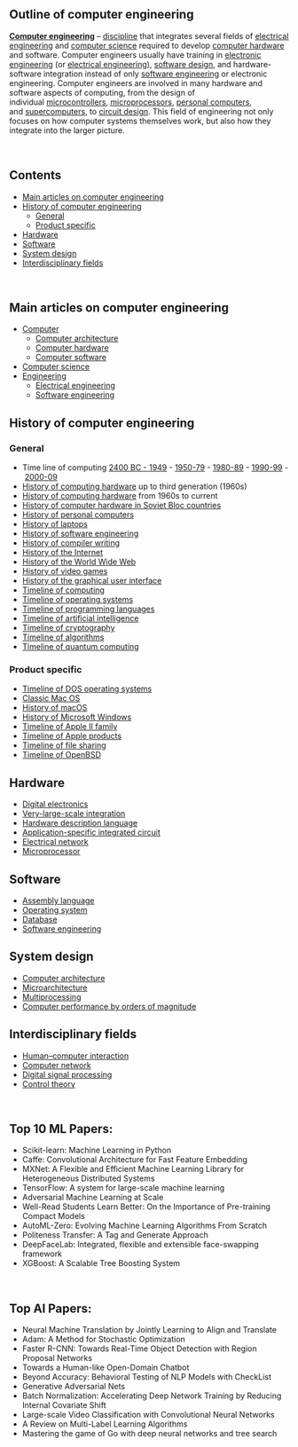 <h2>Outline of computer engineering </h2>
<p><strong><a title="Computer engineering" href="https://en.wikipedia.org/wiki/Computer_engineering">Computer engineering</a></strong> &ndash; <a class="mw-redirect" title="Discipline (academia)" href="https://en.wikipedia.org/wiki/Discipline_(academia)">discipline</a> that integrates several fields of&nbsp;<a title="Electrical engineering" href="https://en.wikipedia.org/wiki/Electrical_engineering">electrical engineering</a> and <a title="Computer science" href="https://en.wikipedia.org/wiki/Computer_science">computer science</a> required to develop <a title="Computer hardware" href="https://en.wikipedia.org/wiki/Computer_hardware">computer hardware</a> and software. Computer engineers usually have training in <a title="Electronic engineering" href="https://en.wikipedia.org/wiki/Electronic_engineering">electronic engineering</a>&nbsp;(or&nbsp;<a title="Electrical engineering" href="https://en.wikipedia.org/wiki/Electrical_engineering">electrical engineering</a>),&nbsp;<a title="Software design" href="https://en.wikipedia.org/wiki/Software_design">software design</a>, and hardware-software integration instead of only&nbsp;<a title="Software engineering" href="https://en.wikipedia.org/wiki/Software_engineering">software engineering</a>&nbsp;or electronic engineering. Computer engineers are involved in many hardware and software aspects of computing, from the design of individual&nbsp;<a title="Microcontroller" href="https://en.wikipedia.org/wiki/Microcontroller">microcontrollers</a>,&nbsp;<a title="Microprocessor" href="https://en.wikipedia.org/wiki/Microprocessor">microprocessors</a>,&nbsp;<a title="Personal computer" href="https://en.wikipedia.org/wiki/Personal_computer">personal computers</a>, and&nbsp;<a title="Supercomputer" href="https://en.wikipedia.org/wiki/Supercomputer">supercomputers</a>, to&nbsp;<a title="Circuit design" href="https://en.wikipedia.org/wiki/Circuit_design">circuit design</a>. This field of engineering not only focuses on how computer systems themselves work, but also how they integrate into the larger picture.</p>
</br>
<h2 id="mw-toc-heading">Contents</h2>

<ul>
<li class="toclevel-1 tocsection-1"><a href="#Main_articles_on_computer_engineering"><span class="toctext">Main articles on computer engineering</span></a></li>
<li class="toclevel-1 tocsection-2"><a href="#History_of_computer_engineering"><span class="toctext">History of computer engineering</span></a>
<ul>
<li class="toclevel-2 tocsection-3"><a href="#General"><span class="toctext">General</span></a></li>
<li class="toclevel-2 tocsection-4"><a href="#Product_specific"><span class="toctext">Product specific</span></a></li>
</ul>
</li>
<li class="toclevel-1 tocsection-5"><a href="#Hardware"><span class="toctext">Hardware</span></a></li>
<li class="toclevel-1 tocsection-6"><a href="#Software"><span class="toctext">Software</span></a></li>
<li class="toclevel-1 tocsection-7"><a href="#System_design"><span class="toctext">System design</span></a></li>
<li class="toclevel-1 tocsection-8"><a href="#Interdisciplinary_fields"><span class="toctext">Interdisciplinary fields</span></a></li>
</ul>
</br>
<h2><span id="Main_articles_on_computer_engineering" class="mw-headline">Main articles on computer engineering</span></h2>
<ul>
<li><a title="Computer" href="https://en.wikipedia.org/wiki/Computer">Computer</a>
<ul>
<li><a title="Computer architecture" href="https://en.wikipedia.org/wiki/Computer_architecture">Computer architecture</a></li>
<li><a title="Computer hardware" href="https://en.wikipedia.org/wiki/Computer_hardware">Computer hardware</a></li>
<li><a class="mw-redirect" title="Computer software" href="https://en.wikipedia.org/wiki/Computer_software">Computer software</a></li>
</ul>
</li>
<li><a title="Computer science" href="https://en.wikipedia.org/wiki/Computer_science">Computer science</a></li>
<li><a title="Engineering" href="https://en.wikipedia.org/wiki/Engineering">Engineering</a>
<ul>
<li><a title="Electrical engineering" href="https://en.wikipedia.org/wiki/Electrical_engineering">Electrical engineering</a></li>
<li><a title="Software engineering" href="https://en.wikipedia.org/wiki/Software_engineering">Software engineering</a></li>
</ul>
</li>
</ul>
<h2><span id="History_of_computer_engineering" class="mw-headline">History of computer engineering</span></h2>
<h3><span id="General" class="mw-headline">General</span></h3>
<ul>
<li>Time line of computing&nbsp;<a class="mw-redirect" title="Timeline of computing 2400 BC&ndash;1949" href="https://en.wikipedia.org/wiki/Timeline_of_computing_2400_BC%E2%80%931949">2400 BC - 1949</a>&nbsp;-&nbsp;<a title="Timeline of computing 1950&ndash;1979" href="https://en.wikipedia.org/wiki/Timeline_of_computing_1950%E2%80%931979">1950-79</a>&nbsp;-&nbsp;<a title="Timeline of computing 1980&ndash;1989" href="https://en.wikipedia.org/wiki/Timeline_of_computing_1980%E2%80%931989">1980-89</a>&nbsp;-&nbsp;<a title="Timeline of computing 1990&ndash;1999" href="https://en.wikipedia.org/wiki/Timeline_of_computing_1990%E2%80%931999">1990-99</a>&nbsp;-&nbsp;<a class="mw-redirect" title="Timeline of computing 2000-2009" href="https://en.wikipedia.org/wiki/Timeline_of_computing_2000-2009">2000-09</a></li>
<li><a title="History of computing hardware" href="https://en.wikipedia.org/wiki/History_of_computing_hardware">History of computing hardware</a>&nbsp;up to third generation (1960s)</li>
<li><a title="History of computing hardware (1960s&ndash;present)" href="https://en.wikipedia.org/wiki/History_of_computing_hardware_(1960s%E2%80%93present)">History of computing hardware</a>&nbsp;from 1960s to current</li>
<li><a title="History of computer hardware in Soviet Bloc countries" href="https://en.wikipedia.org/wiki/History_of_computer_hardware_in_Soviet_Bloc_countries">History of computer hardware in Soviet Bloc countries</a></li>
<li><a title="History of personal computers" href="https://en.wikipedia.org/wiki/History_of_personal_computers">History of personal computers</a></li>
<li><a title="History of laptops" href="https://en.wikipedia.org/wiki/History_of_laptops">History of laptops</a></li>
<li><a title="History of software engineering" href="https://en.wikipedia.org/wiki/History_of_software_engineering">History of software engineering</a></li>
<li><a class="mw-redirect" title="History of compiler writing" href="https://en.wikipedia.org/wiki/History_of_compiler_writing">History of compiler writing</a></li>
<li><a title="History of the Internet" href="https://en.wikipedia.org/wiki/History_of_the_Internet">History of the Internet</a></li>
<li><a title="History of the World Wide Web" href="https://en.wikipedia.org/wiki/History_of_the_World_Wide_Web">History of the World Wide Web</a></li>
<li><a title="History of video games" href="https://en.wikipedia.org/wiki/History_of_video_games">History of video games</a></li>
<li><a title="History of the graphical user interface" href="https://en.wikipedia.org/wiki/History_of_the_graphical_user_interface">History of the graphical user interface</a></li>
<li><a title="Timeline of computing" href="https://en.wikipedia.org/wiki/Timeline_of_computing">Timeline of computing</a></li>
<li><a title="Timeline of operating systems" href="https://en.wikipedia.org/wiki/Timeline_of_operating_systems">Timeline of operating systems</a></li>
<li><a title="Timeline of programming languages" href="https://en.wikipedia.org/wiki/Timeline_of_programming_languages">Timeline of programming languages</a></li>
<li><a title="Timeline of artificial intelligence" href="https://en.wikipedia.org/wiki/Timeline_of_artificial_intelligence">Timeline of artificial intelligence</a></li>
<li><a title="Timeline of cryptography" href="https://en.wikipedia.org/wiki/Timeline_of_cryptography">Timeline of cryptography</a></li>
<li><a title="Timeline of algorithms" href="https://en.wikipedia.org/wiki/Timeline_of_algorithms">Timeline of algorithms</a></li>
<li><a title="Timeline of quantum computing" href="https://en.wikipedia.org/wiki/Timeline_of_quantum_computing">Timeline of quantum computing</a></li>
</ul>
<h3><span id="Product_specific" class="mw-headline">Product specific</span></h3>
<ul>
<li><a title="Timeline of DOS operating systems" href="https://en.wikipedia.org/wiki/Timeline_of_DOS_operating_systems">Timeline of DOS operating systems</a></li>
<li><a title="Classic Mac OS" href="https://en.wikipedia.org/wiki/Classic_Mac_OS">Classic Mac OS</a></li>
<li><a class="mw-redirect" title="History of macOS" href="https://en.wikipedia.org/wiki/History_of_macOS">History of macOS</a></li>
<li><a class="mw-redirect" title="History of Microsoft Windows" href="https://en.wikipedia.org/wiki/History_of_Microsoft_Windows">History of Microsoft Windows</a></li>
<li><a class="mw-redirect" title="Timeline of Apple II family" href="https://en.wikipedia.org/wiki/Timeline_of_Apple_II_family">Timeline of Apple II family</a></li>
<li><a class="mw-redirect" title="Timeline of Apple products" href="https://en.wikipedia.org/wiki/Timeline_of_Apple_products">Timeline of Apple products</a></li>
<li><a title="Timeline of file sharing" href="https://en.wikipedia.org/wiki/Timeline_of_file_sharing">Timeline of file sharing</a></li>
<li><a class="mw-redirect" title="Timeline of OpenBSD" href="https://en.wikipedia.org/wiki/Timeline_of_OpenBSD">Timeline of OpenBSD</a></li>
</ul>
<h2><span id="Hardware" class="mw-headline">Hardware</span></h2>
<ul>
<li><a title="Digital electronics" href="https://en.wikipedia.org/wiki/Digital_electronics">Digital electronics</a></li>
<li><a class="mw-redirect" title="Very-large-scale integration" href="https://en.wikipedia.org/wiki/Very-large-scale_integration">Very-large-scale integration</a></li>
<li><a title="Hardware description language" href="https://en.wikipedia.org/wiki/Hardware_description_language">Hardware description language</a></li>
<li><a title="Application-specific integrated circuit" href="https://en.wikipedia.org/wiki/Application-specific_integrated_circuit">Application-specific integrated circuit</a></li>
<li><a title="Electrical network" href="https://en.wikipedia.org/wiki/Electrical_network">Electrical network</a></li>
<li><a title="Microprocessor" href="https://en.wikipedia.org/wiki/Microprocessor">Microprocessor</a></li>
</ul>
<h2><span id="Software" class="mw-headline">Software</span></h2>
<ul>
<li><a title="Assembly language" href="https://en.wikipedia.org/wiki/Assembly_language">Assembly language</a></li>
<li><a title="Operating system" href="https://en.wikipedia.org/wiki/Operating_system">Operating system</a></li>
<li><a title="Database" href="https://en.wikipedia.org/wiki/Database">Database</a></li>
<li><a title="Software engineering" href="https://en.wikipedia.org/wiki/Software_engineering">Software engineering</a></li>
</ul>
<h2><span id="System_design" class="mw-headline">System design</span></h2>
<ul>
<li><a title="Computer architecture" href="https://en.wikipedia.org/wiki/Computer_architecture">Computer architecture</a></li>
<li><a title="Microarchitecture" href="https://en.wikipedia.org/wiki/Microarchitecture">Microarchitecture</a></li>
<li><a title="Multiprocessing" href="https://en.wikipedia.org/wiki/Multiprocessing">Multiprocessing</a></li>
<li><a title="Computer performance by orders of magnitude" href="https://en.wikipedia.org/wiki/Computer_performance_by_orders_of_magnitude">Computer performance by orders of magnitude</a></li>
</ul>
<h2><span id="Interdisciplinary_fields" class="mw-headline">Interdisciplinary fields</span></h2>
<ul>
<li><a title="Human&ndash;computer interaction" href="https://en.wikipedia.org/wiki/Human%E2%80%93computer_interaction">Human&ndash;computer interaction</a></li>
<li><a title="Computer network" href="https://en.wikipedia.org/wiki/Computer_network">Computer network</a></li>
<li><a title="Digital signal processing" href="https://en.wikipedia.org/wiki/Digital_signal_processing">Digital signal processing</a></li>
<li><a title="Control theory" href="https://en.wikipedia.org/wiki/Control_theory">Control theory</a></li>
</ul>
</br>
<h2> Top 10 ML Papers: </h2>

<ul>

                             

 <li><a target="_blank" href="https://github.com/manjunath5496/Outline-of-computer-engineering/blob/master/ml(1).pdf" style="text-decoration:none;">Scikit-learn: Machine Learning in Python</a></li>

 <li><a target="_blank" href="https://github.com/manjunath5496/Outline-of-computer-engineering/blob/master/ml(2).pdf" style="text-decoration:none;">Caffe: Convolutional Architecture for Fast Feature Embedding</a></li>

<li><a target="_blank" href="https://github.com/manjunath5496/Outline-of-computer-engineering/blob/master/ml(3).pdf" style="text-decoration:none;">MXNet: A Flexible and Efficient Machine Learning Library for Heterogeneous Distributed Systems</a></li>
 <li><a target="_blank" href="https://github.com/manjunath5496/Outline-of-computer-engineering/blob/master/ml(4).pdf" style="text-decoration:none;">TensorFlow: A system for large-scale machine learning</a></li>                              
<li><a target="_blank" href="https://github.com/manjunath5496/Outline-of-computer-engineering/blob/master/ml(5).pdf" style="text-decoration:none;">Adversarial Machine Learning at Scale</a></li>
<li><a target="_blank" href="https://github.com/manjunath5496/Outline-of-computer-engineering/blob/master/ml(6).pdf" style="text-decoration:none;">Well-Read Students Learn Better: On the Importance of Pre-training Compact Models</a></li>
 <li><a target="_blank" href="https://github.com/manjunath5496/Outline-of-computer-engineering/blob/master/ml(7).pdf" style="text-decoration:none;">AutoML-Zero: Evolving Machine Learning Algorithms From Scratch</a></li>

 <li><a target="_blank" href="https://github.com/manjunath5496/Outline-of-computer-engineering/blob/master/ml(8).pdf" style="text-decoration:none;"> Politeness Transfer: A Tag and Generate Approach </a></li>
   <li><a target="_blank" href="https://github.com/manjunath5496/Outline-of-computer-engineering/blob/master/ml(9).pdf" style="text-decoration:none;">DeepFaceLab: Integrated, flexible and extensible face-swapping framework</a></li>
  
   
 <li><a target="_blank" href="https://github.com/manjunath5496/Outline-of-computer-engineering/blob/master/ml(10).pdf" style="text-decoration:none;">XGBoost: A Scalable Tree Boosting System </a></li>                              
</ul>

</br>

<h2> Top AI Papers: </h2>


<ul>

                             

 <li><a target="_blank" href="https://github.com/manjunath5496/Outline-of-computer-engineering/blob/master/a(1).pdf" style="text-decoration:none;">Neural Machine Translation by Jointly Learning to Align and Translate</a></li>

 <li><a target="_blank" href="https://github.com/manjunath5496/Outline-of-computer-engineering/blob/master/a(2).pdf" style="text-decoration:none;">Adam: A Method for Stochastic Optimization</a></li>

<li><a target="_blank" href="https://github.com/manjunath5496/Outline-of-computer-engineering/blob/master/a(3).pdf" style="text-decoration:none;">Faster R-CNN: Towards Real-Time Object Detection with Region Proposal Networks</a></li>
 <li><a target="_blank" href="https://github.com/manjunath5496/Outline-of-computer-engineering/blob/master/a(4).pdf" style="text-decoration:none;">Towards a Human-like Open-Domain Chatbot</a></li>                              
<li><a target="_blank" href="https://github.com/manjunath5496/Outline-of-computer-engineering/blob/master/a(5).pdf" style="text-decoration:none;">Beyond Accuracy: Behavioral Testing of NLP Models with CheckList</a></li>
<li><a target="_blank" href="https://github.com/manjunath5496/Outline-of-computer-engineering/blob/master/a(6).pdf" style="text-decoration:none;">Generative Adversarial Nets</a></li>
 <li><a target="_blank" href="https://github.com/manjunath5496/Outline-of-computer-engineering/blob/master/a(7).pdf" style="text-decoration:none;">Batch Normalization: Accelerating Deep Network Training by Reducing Internal Covariate Shift</a></li>

 <li><a target="_blank" href="https://github.com/manjunath5496/Outline-of-computer-engineering/blob/master/a(8).pdf" style="text-decoration:none;"> Large-scale Video Classification with Convolutional Neural Networks</a></li>
   <li><a target="_blank" href="https://github.com/manjunath5496/Outline-of-computer-engineering/blob/master/a(9).pdf" style="text-decoration:none;">A Review on Multi-Label Learning Algorithms</a></li>
  
   
 <li><a target="_blank" href="https://github.com/manjunath5496/Outline-of-computer-engineering/blob/master/a(10).pdf" style="text-decoration:none;">Mastering the game of Go with deep neural networks and tree search</a></li>                              
</ul>



